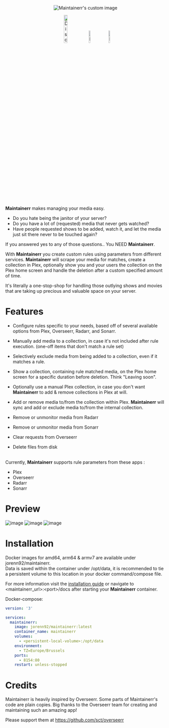 <p align="center">
  <img src="ui/public/logo_black.svg?raw=true" alt="Maintainerr's custom image"/>
</p>

<p align="center" >
  <a href="https://discord.gg/WP4ZW2QYwk"><img src="https://dcbadge.vercel.app/api/server/WP4ZW2QYwk" width="15%" alt="Discord link"/></a>
  &nbsp; 
  <img src="https://ci.cyntek.be/buildStatus/icon?job=Maintainerr%2FMaintainerr-dev-build" width="10%" alt="Build status" />
  &nbsp; 
  <a href="https://hub.docker.com/r/jorenn92/maintainerr"><img src="https://img.shields.io/docker/pulls/jorenn92/maintainerr" alt="Docker pulls" width="10%"></a>
</p>

<b>Maintainerr</b> makes managing your media easy. 
 - Do you hate being the janitor of your server?
 - Do you have a lot of (requested) media that never gets watched?
 - Have people requested shows to be added, watch it, and let the media just sit there never to be touched again?
 
 If you answered yes to any of those questions.. You NEED <b>Maintainerr</b>.

With <b>Maintainerr</b> you create custom rules using parameters from different services.
<b>Maintainerr</b> will scrape your media for matches, create a collection in Plex, optionally show you and your users the collection on the Plex home screen and handle the deletion after a custom specified amount of time. 

It's literally a one-stop-shop for handling those outlying shows and movies that are taking up precious and valuable space on your server.

# Features
- Configure rules specific to your needs, based off of several available options from Plex, Overseerr, Radarr, and Sonarr.
- Manually add media to a collection, in case it's not included after rule execution. (one-off items that don't match a rule set)
- Selectively exclude media from being added to a collection, even if it matches a rule.
- Show a collection, containing  rule matched media, on the Plex home screen for a specific duration before deletion. Think "Leaving soon".
- Optionally use a manual Plex collection, in case you don't want <b>Maintainerr</b> to add & remove collections in Plex at will.
- Add or remove media to/from the collection within Plex. <b>Maintainerr</b> will sync and add or exclude media to/from the internal collection.

- Remove or unmonitor media from Radarr
- Remove or unmonitor media from Sonarr
- Clear requests from Overseerr
- Delete files from disk

<br />
Currently, <b>Maintainerr</b> supports rule parameters from these apps :

- Plex
- Overseerr
- Radarr
- Sonarr
  
# Preview  
![image](https://github.com/ydkmlt84/Maintainerr/assets/2887742/8edabd29-ed98-4a9f-b41f-251b2e7d309c)
![image](https://github.com/ydkmlt84/Maintainerr/assets/2887742/c9916c90-4c67-4341-a0c1-32613518aa20)
![image](https://github.com/ydkmlt84/Maintainerr/assets/2887742/00740a16-e4fe-4429-a769-64ffcd568cba)



# Installation

Docker images for amd64, arm64 & armv7 are available under jorenn92/maintainerr. <br />
Data is saved within the container under /opt/data, it is recommended to tie a persistent volume to this location in your docker command/compose file.

For more information visit the [installation guide](docs/2-getting-started/1-installation/Installation.md) or navigate to \<maintainerr_url\>:\<port\>/docs after starting your <b>Maintainerr</b> container.

Docker-compose: 
```Yaml
version: '3'

services:
  maintainerr:
    image: jorenn92/maintainerr:latest
    container_name: maintainerr
    volumes:
      - <persistent-local-volume>:/opt/data
    environment:
      - TZ=Europe/Brussels
    ports:
      - 8154:80
    restart: unless-stopped
```

# Credits
Maintainerr is heavily inspired by Overseerr. Some parts of Maintainerr's code are plain copies. Big thanks to the Overseerr team for creating and maintaining such an amazing app!

Please support them at https://github.com/sct/overseerr
